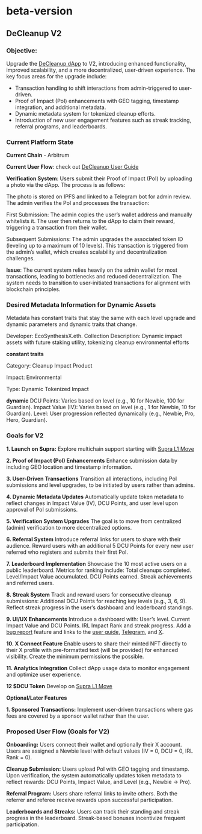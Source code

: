 # beta-version
## DeCleanup V2
### Objective:
Upgrade the [DeCleanup dApp](https://decleanup.net) to V2, introducing enhanced functionality, improved scalability, and a more decentralized, user-driven experience. The key focus areas for the upgrade include:
- Transaction handling to shift interactions from admin-triggered to user-driven.
- Proof of Impact (PoI) enhancements with GEO tagging, timestamp integration, and additional metadata.
- Dynamic metadata system for tokenized cleanup efforts.
- Introduction of new user engagement features such as streak tracking, referral programs, and leaderboards.
### Current Platform State

**Current Chain** - Arbitrum

**Current User Flow**: check out [DeCleanup User Guide](https://paragraph.xyz/@decleanupnet/your-manual-on-decleanup-rewards)

**Verification System**:
Users submit their Proof of Impact (PoI) by uploading a photo via the dApp. The process is as follows:

The photo is stored on IPFS and linked to a Telegram bot for admin review.
The admin verifies the PoI and processes the transaction:

First Submission:
The admin copies the user’s wallet address and manually whitelists it.
The user then returns to the dApp to claim their reward, triggering a transaction from their wallet.

Subsequent Submissions:
The admin upgrades the associated token ID (leveling up to a maximum of 10 levels).
This transaction is triggered from the admin’s wallet, which creates scalability and decentralization challenges.

**Issue**:
The current system relies heavily on the admin wallet for most transactions, leading to bottlenecks and reduced decentralization. The system needs to transition to user-initiated transactions for alignment with blockchain principles.

### Desired Metadata Information for Dynamic Assets
Metadata has constant traits that stay the same with each level upgrade and dynamic parameters and dynamic traits that change.

Developer: EcoSynthesisX.eth.
Collection Description: Dynamic impact assets with future staking utility, tokenizing cleanup environmental efforts

**constant traits**

Category: Cleanup Impact Product

Impact: Environmental

Type: Dynamic Tokenized Impact

**dynamic**
DCU Points: Varies based on level (e.g., 10 for Newbie, 100 for Guardian).
Impact Value (IV): Varies based on level (e.g., 1 for Newbie, 10 for Guardian).
Level: User progression reflected dynamically (e.g., Newbie, Pro, Hero, Guardian).

### Goals for V2
**1. Launch on Supra:**
Explore multichain support starting with [Supra L1 Move](https://supra.com/)

**2. Proof of Impact (PoI) Enhancements**
Enhance submission data by including GEO location and timestamp information.

**3. User-Driven Transactions**
Transition all interactions, including PoI submissions and level upgrades, to be initiated by users rather than admins.

**4. Dynamic Metadata Updates**
Automatically update token metadata to reflect changes in Impact Value (IV), DCU Points, and user level upon approval of PoI submissions.

**5. Verification System Upgrades**
The goal is to move from centralized (admin) verification to more decentralized options.

**6. Referral System**
Introduce referral links for users to share with their audience.
Reward users with an additional 5 DCU Points for every new user referred who registers and submits their first PoI.

**7. Leaderboard Implementation**
Showcase the 10 most active users on a public leaderboard.
Metrics for ranking include:
Total cleanups completed.
Level/Impact Value accumulated.
DCU Points earned.
Streak achievements and referred users.

**8. Streak System**
Track and reward users for consecutive cleanup submissions:
Additional DCU Points for reaching key levels (e.g., 3, 6, 9).
Reflect streak progress in the user’s dashboard and leaderboard standings.

**9. UI/UX Enhancements**
Introduce a dashboard with:
User’s level.
Current Impact Value and DCU Points.
IRL Impact Rank and streak progress.
Add a [bug report](https://tally.so/r/mRBlbl) feature and links to the [user guide](https://paragraph.xyz/@decleanupnet/your-manual-on-decleanup-rewards), [Telegram](https://tally.so/r/mRBlbl), and [X](https://x.com/DeCleanupNet).

**10. X Connect Feature**
Enable users to share their minted NFT directly to their X profile with pre-formatted text (will be provided) for enhanced visibility. Create the minimum permissions the possible.

**11. Analytics Integration**
Collect dApp usage data to monitor engagement and optimize user experience.

**12 $DCU Token**
Develop on [Supra L1 Move](https://supra.com/)

**Optional/Later Features**

**1. Sponsored Transactions:**
Implement user-driven transactions where gas fees are covered by a sponsor wallet rather than the user.

### Proposed User Flow (Goals for V2)
**Onboarding:**
Users connect their wallet and optionally their X account.
Users are assigned a Newbie level with default values (IV = 0, DCU = 0, IRL Rank = 0).

**Cleanup Submission:**
Users upload PoI with GEO tagging and timestamp.
Upon verification, the system automatically updates token metadata to reflect rewards: DCU Points, Impact Value, and Level (e.g., Newbie → Pro).

**Referral Program:**
Users share referral links to invite others.
Both the referrer and referee receive rewards upon successful participation.

**Leaderboards and Streaks:**
Users can track their standing and streak progress in the leaderboard.
Streak-based bonuses incentivize frequent participation.
